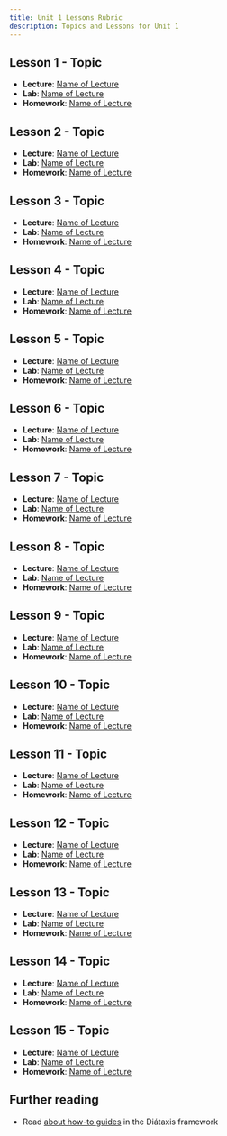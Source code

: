 ```yaml
---
title: Unit 1 Lessons Rubric
description: Topics and Lessons for Unit 1
---
```


## Lesson 1 - Topic

- **Lecture**: [Name of Lecture]()
- **Lab**: [Name of Lecture]()
- **Homework**: [Name of Lecture]()

## Lesson 2 - Topic

- **Lecture**: [Name of Lecture]()
- **Lab**: [Name of Lecture]()
- **Homework**: [Name of Lecture]()

## Lesson 3 - Topic

- **Lecture**: [Name of Lecture]()
- **Lab**: [Name of Lecture]()
- **Homework**: [Name of Lecture]()

## Lesson 4 - Topic

- **Lecture**: [Name of Lecture]()
- **Lab**: [Name of Lecture]()
- **Homework**: [Name of Lecture]()

## Lesson 5 - Topic

- **Lecture**: [Name of Lecture]()
- **Lab**: [Name of Lecture]()
- **Homework**: [Name of Lecture]()

## Lesson 6 - Topic

- **Lecture**: [Name of Lecture]()
- **Lab**: [Name of Lecture]()
- **Homework**: [Name of Lecture]()

## Lesson 7 - Topic

- **Lecture**: [Name of Lecture]()
- **Lab**: [Name of Lecture]()
- **Homework**: [Name of Lecture]()

## Lesson 8 - Topic

- **Lecture**: [Name of Lecture]()
- **Lab**: [Name of Lecture]()
- **Homework**: [Name of Lecture]()

## Lesson 9 - Topic

- **Lecture**: [Name of Lecture]()
- **Lab**: [Name of Lecture]()
- **Homework**: [Name of Lecture]()

## Lesson 10 - Topic

- **Lecture**: [Name of Lecture]()
- **Lab**: [Name of Lecture]()
- **Homework**: [Name of Lecture]()

## Lesson 11 - Topic

- **Lecture**: [Name of Lecture]()
- **Lab**: [Name of Lecture]()
- **Homework**: [Name of Lecture]()

## Lesson 12 - Topic

- **Lecture**: [Name of Lecture]()
- **Lab**: [Name of Lecture]()
- **Homework**: [Name of Lecture]()

## Lesson 13 - Topic

- **Lecture**: [Name of Lecture]()
- **Lab**: [Name of Lecture]()
- **Homework**: [Name of Lecture]()

## Lesson 14 - Topic

- **Lecture**: [Name of Lecture]()
- **Lab**: [Name of Lecture]()
- **Homework**: [Name of Lecture]()

## Lesson 15 - Topic

- **Lecture**: [Name of Lecture]()
- **Lab**: [Name of Lecture]()
- **Homework**: [Name of Lecture]()

## Further reading

- Read [about how-to guides](https://diataxis.fr/how-to-guides/) in the Diátaxis framework